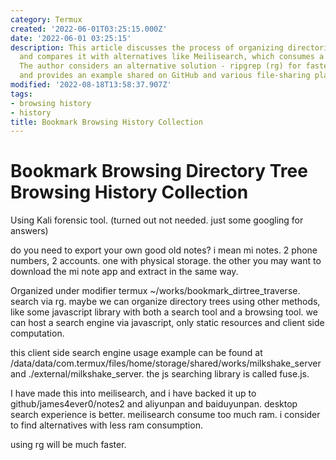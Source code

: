 ```yaml
---
category: Termux
created: '2022-06-01T03:25:15.000Z'
date: '2022-06-01 03:25:15'
description: This article discusses the process of organizing directories using Termux
  and compares it with alternatives like Meilisearch, which consumes a lot of RAM.
  The author considers an alternative solution - ripgrep (rg) for faster searching,
  and provides an example shared on GitHub and various file-sharing platforms.
modified: '2022-08-18T13:58:37.907Z'
tags:
- browsing history
- history
title: Bookmark Browsing History Collection
---
```


# Bookmark Browsing Directory Tree Browsing History Collection

Using Kali forensic tool. (turned out not needed. just some googling for answers)

do you need to export your own good old notes? i mean mi notes. 2 phone numbers, 2 accounts. one with physical storage. the other you may want to download the mi note app and extract in the same way.

Organized under modifier termux ~/works/bookmark_dirtree_traverse. search via rg.
maybe we can organize directory trees using other methods, like some javascript library with both a search tool and a browsing tool. we can host a search engine via javascript, only static resources and client side computation.

this client side search engine usage example can be found at /data/data/com.termux/files/home/storage/shared/works/milkshake_server and ./external/milkshake_server. the js searching library is called fuse.js.

I have made this into meilisearch, and i have backed it up to github/james4ever0/notes2 and aliyunpan and baiduyunpan. desktop search experience is better. meilisearch consume too much ram. i consider to find alternatives with less ram consumption.

using rg will be much faster.
